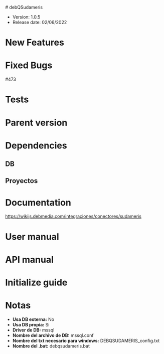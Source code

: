 ﻿﻿# debQSudameris

  * Version: 1.0.5
  * Release date: 02/06/2022

# New Features

# Fixed Bugs
\#473

# Tests

# Parent version

# Dependencies

## DB

## Proyectos

# Documentation
https://wikijs.debmedia.com/integraciones/conectores/sudameris

# User manual

# API manual

# Initialize guide

# Notas
* **Usa DB externa:** No
* **Usa DB propia:** Si
* **Driver de DB:** mssql
* **Nombre del archivo de DB:** mssql.conf
* **Nombre del txt necesario para windows:** DEBQSUDAMERIS_config.txt
* **Nombre del .bat:** debqsudameris.bat
